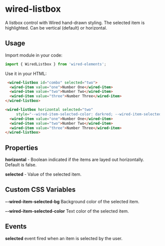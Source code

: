 # wired-listbox

A listbox control with Wired hand-drawn styling. The selected item is highlighted. Can be vertical (default) or horizontal.

## Usage

Import module in your code:

```javascript
import { WiredListbox } from 'wired-elements';
```

Use it in your HTML:
```html
 <wired-listbox id="combo" selected="two">
  <wired-item value="one">Number One</wired-item>
  <wired-item value="two">Number Two</wired-item>
  <wired-item value="three">Number Three</wired-item>
</wired-listbox>

<wired-listbox horizontal selected="two"
     style="--wired-item-selected-color: darkred; --wired-item-selected-bg: pink;">
  <wired-item value="one">Number One</wired-item>
  <wired-item value="two">Number Two</wired-item>
  <wired-item value="three">Number Three</wired-item>
</wired-listbox>
```

## Properties

**horizontal** - Boolean indicated if the items are layed out horizontally. Default is false.

**selected** - Value of the selected item. 

## Custom CSS Variables

**--wired-item-selected-bg** Background color of the selected item.

**--wired-item-selected-color** Text color of the selected item.

## Events
**selected** event fired when an item is selected by the user.